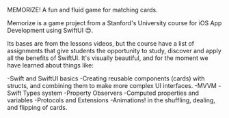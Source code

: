 MEMORIZE! A fun and fluid game for matching cards.

Memorize is a game project from a Stanford's University course for iOS App Development using SwiftUI 😍.

Its bases are from the lessons videos, but the course have a list of assignments that give students the opportunity to study, discover and apply all the benefits of SwiftUI. It's visually beautiful, and for the moment we have learned about things like:

-Swift and SwiftUI basics
-Creating reusable components (cards) with structs, and combining them to make more complex UI interfaces.
-MVVM
-Swift Types system
-Property Observers
-Computed properties and variables
-Protocols and Extensions
-Animations! in the shuffling, dealing, and flipping of cards.
